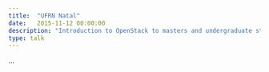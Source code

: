 ```yaml
---
title:  "UFRN Natal"
date:   2015-11-12 00:00:00
description: "Introduction to OpenStack to masters and undergraduate students"
type: talk
---
```


...

